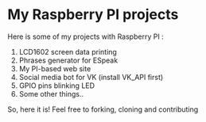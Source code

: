 # My Raspberry PI projects
Here is some of my projects
with Raspberry PI :

1. LCD1602 screen data printing
2. Phrases generator for ESpeak
3. My PI-based web site
4. Social media bot for VK (install VK_API first)
5. GPIO pins blinking LED
6. Some other things..

So, here it is! Feel free to forking, cloning and contributing 

